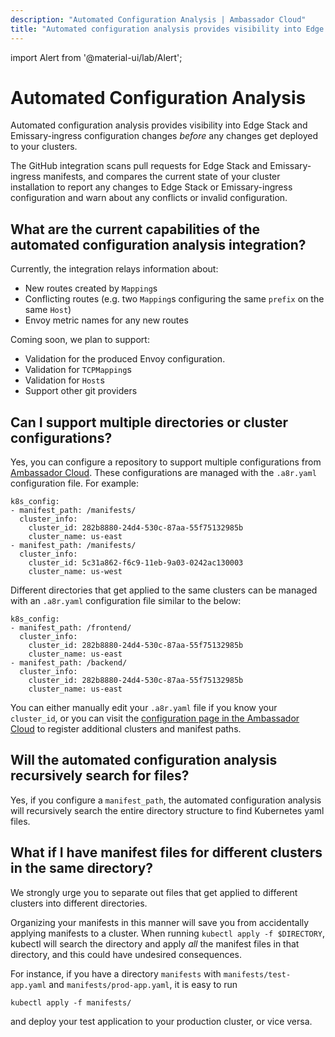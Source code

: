 ```yaml
---
description: "Automated Configuration Analysis | Ambassador Cloud"
title: "Automated configuration analysis provides visibility into Edge Stack and Emissary-ingress configuration changes."
---
```


import Alert from '@material-ui/lab/Alert';

# Automated Configuration Analysis

Automated configuration analysis provides visibility into Edge Stack and
Emissary-ingress configuration changes _before_ any changes get deployed to your
clusters.

The GitHub integration scans pull requests for Edge Stack and Emissary-ingress manifests, and compares
the current state of your cluster installation to report any changes to
Edge Stack or Emissary-ingress configuration and warn about any conflicts or invalid configuration.

## What are the current capabilities of the automated configuration analysis integration?

Currently, the integration relays information about:
* New routes created by `Mapping`s
* Conflicting routes (e.g. two `Mapping`s configuring the same `prefix` on the same `Host`)
* Envoy metric names for any new routes

Coming soon, we plan to support:
* Validation for the produced Envoy configuration.
* Validation for `TCPMapping`s
* Validation for `Host`s
* Support other git providers


## Can I support multiple directories or cluster configurations?

Yes, you can configure a repository to support multiple configurations from [Ambassador Cloud](https://app.getambassador.io/cloud/settings/teams/gitops).
These configurations are managed with the `.a8r.yaml` configuration file. For example:

```
k8s_config:
- manifest_path: /manifests/
  cluster_info:
    cluster_id: 282b8880-24d4-530c-87aa-55f75132985b
    cluster_name: us-east
- manifest_path: /manifests/
  cluster_info:
    cluster_id: 5c31a862-f6c9-11eb-9a03-0242ac130003
    cluster_name: us-west
```

Different directories that get applied to the same clusters can be managed with an `.a8r.yaml` configuration file similar to the below:

```
k8s_config:
- manifest_path: /frontend/
  cluster_info:
    cluster_id: 282b8880-24d4-530c-87aa-55f75132985b
    cluster_name: us-east
- manifest_path: /backend/
  cluster_info:
    cluster_id: 282b8880-24d4-530c-87aa-55f75132985b
    cluster_name: us-east
```

You can either manually edit your `.a8r.yaml` file if you know your
`cluster_id`, or you can visit the [configuration page in the Ambassador
Cloud](https://app.getambassador.io/cloud/settings/teams/gitops) to register additional
clusters and manifest paths.

## Will the automated configuration analysis recursively search for files?

Yes, if you configure a `manifest_path`, the automated configuration analysis will recursively
search the entire directory structure to find Kubernetes yaml files.

## What if I have manifest files for different clusters in the same directory?

We strongly urge you to separate out files that get applied to different
clusters into different directories.

Organizing your manifests in this manner will save you from accidentally applying
manifests to a cluster. When running `kubectl apply -f $DIRECTORY`, kubectl will
search the directory and apply _all_ the manifest files in that directory, and
this could have undesired consequences.

For instance, if you have a directory `manifests` with
`manifests/test-app.yaml` and `manifests/prod-app.yaml`, it is easy to run
```
kubectl apply -f manifests/
```
and deploy your test application to your production cluster, or vice versa.
